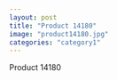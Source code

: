 ```yaml
---
layout: post
title: "Product 14180"
image: "product14180.jpg"
categories: "category1"
---
```

Product 14180
